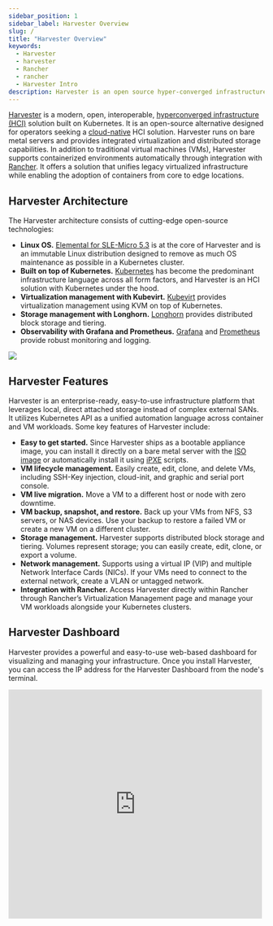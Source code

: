 ```yaml
---
sidebar_position: 1
sidebar_label: Harvester Overview
slug: /
title: "Harvester Overview"
keywords:
  - Harvester
  - harvester
  - Rancher
  - rancher
  - Harvester Intro
description: Harvester is an open source hyper-converged infrastructure (HCI) software built on Kubernetes. It is an open source alternative to vSphere and Nutanix.
---
```


<head>
  <link rel="canonical" href="https://docs.harvesterhci.io/v1.2"/>
</head>

[Harvester](https://harvesterhci.io/) is a modern, open, interoperable, [hyperconverged infrastructure (HCI)](https://en.wikipedia.org/wiki/Hyper-converged_infrastructure) solution built on Kubernetes. It is an open-source alternative designed for operators seeking a [cloud-native](https://about.gitlab.com/topics/cloud-native/) HCI solution. Harvester runs on bare metal servers and provides integrated virtualization and distributed storage capabilities. In addition to traditional virtual machines (VMs), Harvester supports containerized environments automatically through integration with [Rancher](https://ranchermanager.docs.rancher.com/integrations-in-rancher/harvester). It offers a solution that unifies legacy virtualized infrastructure while enabling the adoption of containers from core to edge locations.

## Harvester Architecture

The Harvester architecture consists of cutting-edge open-source technologies:
- **Linux OS.** [Elemental for SLE-Micro 5.3](https://github.com/rancher/elemental-toolkit) is at the core of Harvester and is an immutable Linux distribution designed to remove as much OS maintenance as possible in a Kubernetes cluster. 
- **Built on top of Kubernetes.** [Kubernetes](https://kubernetes.io/) has become the predominant infrastructure language across all form factors, and Harvester is an HCI solution with Kubernetes under the hood.
- **Virtualization management with Kubevirt.** [Kubevirt](https://kubevirt.io/) provides virtualization management using KVM on top of Kubernetes.
- **Storage management with Longhorn.** [Longhorn](https://longhorn.io/) provides distributed block storage and tiering.
- **Observability with Grafana and Prometheus.** [Grafana](https://grafana.com/) and [Prometheus](https://prometheus.io/) provide robust monitoring and logging.

![](/img/v1.1/architecture.svg)

## Harvester Features

Harvester is an enterprise-ready, easy-to-use infrastructure platform that leverages local, direct attached storage instead of complex external SANs. It utilizes Kubernetes API as a unified automation language across container and VM workloads. Some key features of Harvester include:
- **Easy to get started.** Since Harvester ships as a bootable appliance image, you can install it directly on a bare metal server with the [ISO image](https://github.com/harvester/harvester/releases) or automatically install it using [iPXE](./install/pxe-boot-install.md) scripts.
- **VM lifecycle management.** Easily create, edit, clone, and delete VMs, including SSH-Key injection, cloud-init, and graphic and serial port console.
- **VM live migration.** Move a VM to a different host or node with zero downtime.
- **VM backup, snapshot, and restore.** Back up your VMs from NFS, S3 servers, or NAS devices. Use your backup to restore a failed VM or create a new VM on a different cluster.
- **Storage management.** Harvester supports distributed block storage and tiering. Volumes represent storage; you can easily create, edit, clone, or export a volume.
- **Network management.** Supports using a virtual IP (VIP) and multiple Network Interface Cards (NICs). If your VMs need to connect to the external network, create a VLAN or untagged network.
- **Integration with Rancher.** Access Harvester directly within Rancher through Rancher’s Virtualization Management page and manage your VM workloads alongside your Kubernetes clusters.

## Harvester Dashboard

Harvester provides a powerful and easy-to-use web-based dashboard for visualizing and managing your infrastructure. Once you install Harvester, you can access the IP address for the Harvester Dashboard from the node's terminal.

<div class="text-center">
   <iframe width="99%" height="450" src="https://www.youtube.com/embed/Ngsk7m6NYf4" title="YouTube video player" frameborder="0" allow="accelerometer; autoplay; clipboard-write; encrypted-media; gyroscope; picture-in-picture" allowfullscreen></iframe>
</div>
